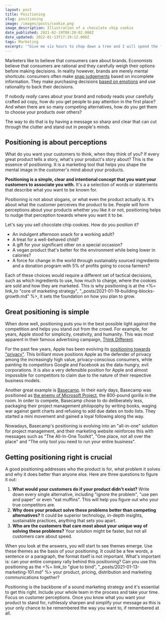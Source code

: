 ```yaml
---
layout: post
title: Positioning
slug: positioning
image: /images/posts/cookie.png
image_description: Illustration of a chocolate chip cookie
date_published: 2021-02-19T08:20:02.000Z
date_updated: 2022-01-13T17:19:12.000Z
tags: Marketing
excerpt: '"Give me six hours to chop down a tree and I will spend the first four sharpening the ax." –Abraham Lincoln'
---
```


Marketers like to believe that consumers care about brands. Economists believe that consumers are rational and they carefully weigh their options before making decisions. In reality however, brands are merely mental shortcuts: consumers often make [snap judgements](https://en.wikipedia.org/wiki/Thinking,_Fast_and_Slow) based on incomplete information. They make purchasing decisions [based on emotions](https://hbswk.hbs.edu/item/the-subconscious-mind-of-the-consumer-and-how-to-reach-it) and use rationality to back their decisions.

If nobody _really_ cares about your brand and nobody reads your carefully crafted ad copy, how do you get people to pay attention in the first place? And when there are so many competing alternatives, how do you get them to choose your products over others?

The way to do that is by having a message so sharp and clear that can cut through the clutter and stand out in people's minds.

## Positioning is about perceptions

What do you want your customers to think, when they think of you? If every great product tells a story, what's your product's story about? This is the essence of positioning. It is a marketing tool that helps you shape the mental image in the customer's mind about your products.

**Positioning is a simple, clear and intentional concept that you want your customers to associate you with.** It's a a selection of words or statements that describe what you want to be known for.

Positioning is not about slogans, or what even the product actually is. It's about what the customer perceives the product to be. People will form perceptions about your products whether you like it or not, positioning helps to nudge that perception towards where you want it to be.

Let's say you sell chocolate chip cookies. How do you position it?

- An indulgent afternoon snack for a working adult?
- A treat for a well-behaved child?
- A gift for your significant other on a special occasion?
- A vegan product that's better for the environment while being lower in calories?
- A force for change in the world through sustainably sourced ingredients and a donation program with 5% of profits going to cocoa farmers?

Each of these choices would require a different set of tactical decisions, such as which ingredients to use, how much to charge, where the cookies are sold and how they are marketed. This is why positioning is at the <%= link_to "core of marketing strategy", "\_posts/2021-01-19-building-blocks-growth.md" %>, it sets the foundation on how you plan to grow.

## Great positioning is simple

When done well, positioning puts you in the best possible light against the competition and helps you stand out from the crowd. For example, for years, Apple stood for simplicity, creativity, and humanity. This was most apparent in their famous advertising campaign, [Think Different](https://en.wikipedia.org/wiki/Think_different).

For the past few years, Apple has been evolving its [positioning towards "privacy"](https://www.apple.com/privacy/). This brilliant move positions Apple as the defender of privacy among the increasingly high value, privacy-conscious consumers, while painting its competitors Google and Facebook as the data-hungry, evil corporations. It is also a very defensible position for Apple and almost impossible for competitors to claim due to the nature of their respective business models.

Another great example is [Basecamp](https://basecamp.com/). In their early days, Basecamp was positioned as [the enemy of Microsoft Project](https://basecamp.com/gettingreal/02.5-have-an-enemy), the 800-pound gorilla in the room. In order to compete, Basecamp chose to do deliberately less, packaging their project management philopophy by writing books, waging war against gantt charts and refusing to add due dates on todo lists. They started a mini movement and gained a loyal following along the way.

Nowadays, Basecamp's positioning is evolving into an "all-in-one" solution for project management, and their marketing website reinforces this with messages such as "The All-In-One Toolkit", "One place, not all over the place" and "The only tool you need to run your entire business".

## Getting positioning right is crucial

A good positioning addresses who the product is for, what problem it solves and why it does better than anyone else. Here are three questions to figure it out:

1. **What would your customers do if your product didn't exist?** Write down every single alternative, including "ignore the problem", "use pen and paper" or even "eat muffins". This will help you figure out who your true competitors are.
2. **Why does your product solve these problems better than competing alternatives?** It could be superior technology, in-depth insights, sustainable practices, anything that sets you apart.
3. **Who are the customers that care most about your unique way of solving these problems?** Your solution might be faster, but not all customers care about speed.

When you look at the answers, you will start to see themes emerge. Use these themes as the basis of your positioning. It could be a few words, a sentence or a paragraph, the format itself is not important. What's important is: can your entire company rally behind this positioning? Can you use this positioning as the <%= link_to "glue to bind", "\_posts/2021-01-13-marketing-101.md" %> your product, pricing, distribution and marketing communications together?

Positioning is the backbone of a sound marketing strategy and it's essential to get this right. Include your whole team in the process and take your time. Focus on customer perceptions. Once you know what you want your product to stand for, ruthlessly sharpen and simplify your message as this is your only chance to be remembered the way you want to, if remembered at all.
